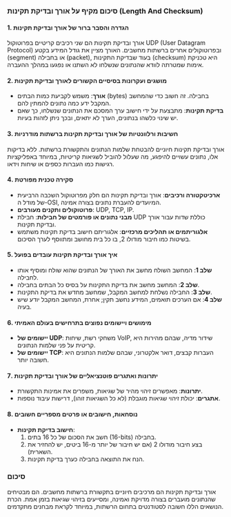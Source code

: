### סיכום מקיף על אורך ובדיקת תקינות (Length And Checksum)

#### 1. הגדרה והסבר ברור של אורך ובדיקת תקינות
אורך ובדיקת תקינות הם שני רכיבים קריטיים בפרוטוקול UDP (User Datagram Protocol) ובפרוטוקולים אחרים ברשתות מחשבים. האורך מציין את גודל המידע בקטע (segment) או בחבילה (packet), בעוד שבדיקת התקינות (checksum) היא טכניקת אימות שמטרתה לוודא שהנתונים שנשלחו לא השתנו או נפגעו במהלך ההעברה.

#### 2. מושגים ועקרונות בסיסיים הקשורים לאורך ובדיקת תקינות
- **אורך**: משמש לקביעת כמות הבתים (bytes) בחבילה. זה חשוב כדי שהמחשב המקבל ידע כמה נתונים להמתין להם.
- **בדיקת תקינות**: מתבצעת על ידי חישוב ערך המסכם את הנתונים שנשלחו, כך שאם יש שינוי כלשהו בנתונים, הערך לא יתאים, ובכך ניתן לזהות בעיות.

#### 3. חשיבות ורלוונטיות של אורך ובדיקת תקינות ברשתות מודרניות
אורך ובדיקת תקינות חיוניים להבטחת שלמות הנתונים והתקשורת ברשתות. ללא בדיקות אלו, נתונים עשויים להיפגע, מה שעלול להוביל לשגיאות קריטיות, במיוחד באפליקציות רגישות כמו העברות כספים או שיחות וידאו.

#### 4. סקירה טכנית מפורטת
- **ארכיטקטורה ורכיבים**: אורך ובדיקת תקינות הם חלק מפרוטוקול השכבה הרביעית של מודל ה-OSI, המיועדים להעברת נתונים בצורה אמינה.
- **פרוטוקולים ותקנים מעורבים**: UDP, TCP, IP.
- **מבני נתונים או פורמטים של חבילות**: חבילת UDP כוללת שדות עבור אורך ובדיקת תקינות.
- **אלגוריתמים או תהליכים מרכזיים**: אלגוריתם חישוב בדיקת תקינות משתמש בשיטות כמו חיבור מודולו 2, בו כל בית מחושב ומתווסף לערך הסיכום.

#### 5. איך אורך ובדיקת תקינות עובדים בפועל
- **שלב 1**: המחשב השולח מחשב את האורך של הנתונים שהוא שולח ומוסיף אותו לחבילה.
- **שלב 2**: המחשב מחשב את בדיקת התקינות על בסיס כל הבתים בחבילה.
- **שלב 3**: החבילה נשלחת למחשב המקבל, שמחשב מחדש את בדיקת התקינות.
- **שלב 4**: אם הערכים תואמים, המידע נחשב תקין; אחרת, המחשב המקבל יודע שיש בעיה.

#### 6. מימושים ויישומים נפוצים בתרחישים בעולם האמיתי
- **יישומים של UDP**: משחקי רשת, שיחות VoIP, שידור מדיה, שבהם מהירות היא קריטית על פני שלמות הנתונים.
- **יישומים של TCP**: העברות קבצים, דואר אלקטרוני, שבהם שלמות הנתונים היא חשובה יותר.

#### 7. יתרונות ואתגרים פוטנציאליים של אורך ובדיקת תקינות
- **יתרונות**: מאפשרים זיהוי מהיר של שגיאות, משפרים את אמינות התקשורת.
- **אתגרים**: יכולת זיהוי שגיאות מוגבלת (לא כל השגיאות זוהו), דרישות עיבוד נוספות.

#### 8. נוסחאות, חישובים או פרטים מספריים חשובים
- **חישוב בדיקת תקינות**: 
  1. חשב את הסכום של כל 16 בתים (16-bits) בחבילה.
  2. בצע חיבור מודולו 2 (אם יש חיבור של יותר מ-16 ביטים, יש להחזיר את השארית).
  3. הנח את התוצאה בחבילה כערך בדיקת תקינות.

### סיכום
אורך ובדיקת תקינות הם מרכיבים חיוניים בתקשורת ברשתות מחשבים. הם מבטיחים שהנתונים מועברים בצורה מדויקת ואמינה, ומסייעים בזיהוי שגיאות בזמן אמת. הכרת הנושאים הללו חשובה לסטודנטים בתחום הרשתות, במיוחד לקראת מבחנים מתקדמים.